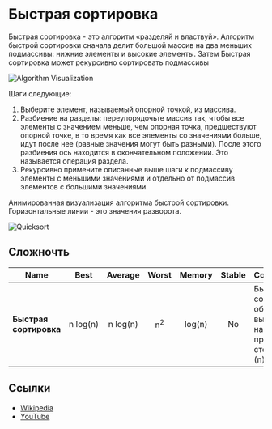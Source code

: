 # Быстрая сортировка

Быстрая сортировка - это алгоритм «разделяй и властвуй».
Алгоритм быстрой сортировки сначала делит большой массив на два меньших
подмассивы: нижние элементы и высокие элементы.
Затем Быстрая сортировка может рекурсивно сортировать подмассивы

![Algorithm Visualization](https://media.proglib.io/posts/2021/09/29/c1fef45dc9ece2a031d7db038a32d2ae.gif)

Шаги следующие:

1. Выберите элемент, называемый опорной точкой, из массива.
2. Разбиение на разделы: переупорядочьте массив так, чтобы все элементы с
значением меньше, чем опорная точка, предшествуют опорной точке, в то время как все
элементы со значениями больше, идут после нее
(равные значения могут быть разными). После этого разбиения
ось находится в окончательном положении. Это называется
операция раздела.
3. Рекурсивно примените описанные выше шаги к подмассиву
элементы с меньшими значениями и отдельно от
подмассив элементов с большими значениями.

Анимированная визуализация алгоритма быстрой сортировки.
Горизонтальные линии - это значения разворота.

![Quicksort](https://upload.wikimedia.org/wikipedia/commons/6/6a/Sorting_quicksort_anim.gif)

## Сложночть

| Name                   | Best            | Average             | Worst               | Memory    | Stable    | Comments  |
| ---------------------- | :-------------: | :-----------------: | :-----------------: | :-------: | :-------: | :-------- |
| **Быстрая сортировка** | n&nbsp;log(n)   | n&nbsp;log(n)       | n<sup>2</sup>       | log(n)    | No        |  Быстрая сортировка обычно выполняется на месте с пространством стека O (log (n)) |

## Ссылки

- [Wikipedia](https://en.wikipedia.org/wiki/Quicksort)
- [YouTube](https://www.youtube.com/watch?v=SLauY6PpjW4&index=28&list=PLLXdhg_r2hKA7DPDsunoDZ-Z769jWn4R8)
